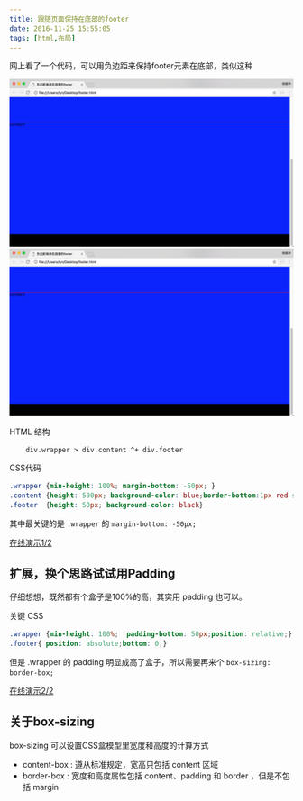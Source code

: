 ```yaml
---
title: 跟随页面保持在底部的footer
date: 2016-11-25 15:55:05
tags: [html,布局]
---
```

网上看了一个代码，可以用负边距来保持footer元素在底部，类似这种

![默认状态](/ddemo/keepBottomFooter/1.png)
![新增了内容](/ddemo/keepBottomFooter/1.png)


HTML 结构

````
    div.wrapper > div.content ^+ div.footer
````

CSS代码

````css
.wrapper {min-height: 100%; margin-bottom: -50px; }
.content {height: 500px; background-color: blue;border-bottom:1px red solid;}
.footer  {height: 50px; background-color: black}
````

其中最关键的是 `.wrapper` 的 `margin-bottom: -50px;`

[在线演示1/2](/ddemo/keepBottomFooter/keep-bottom-footer.html)

## 扩展，换个思路试试用Padding

仔细想想，既然都有个盒子是100%的高，其实用 padding 也可以。


关键 CSS

````css
.wrapper {min-height: 100%;  padding-bottom: 50px;position: relative;}
.footer{ position: absolute;bottom: 0;}
````

但是 .wrapper 的 padding 明显成高了盒子，所以需要再来个 `box-sizing: border-box;`

[在线演示2/2](/ddemo/keepBottomFooter/keep-bottom-footer2.html)


## 关于box-sizing

box-sizing 可以设置CSS盒模型里宽度和高度的计算方式
 - content-box : 遵从标准规定，宽高只包括 content 区域
 - border-box  : 宽度和高度属性包括 content、padding 和 border ，但是不包括 margin
